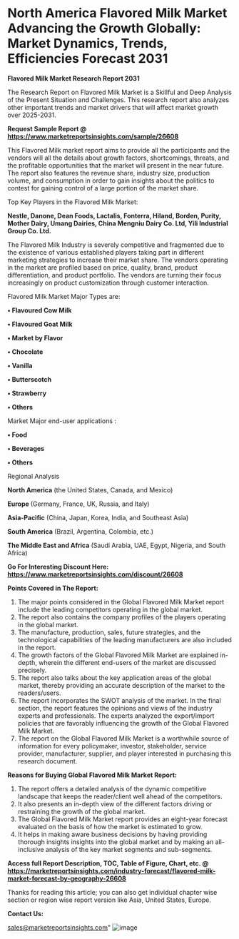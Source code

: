  # North America Flavored Milk Market Advancing the Growth Globally: Market Dynamics, Trends, Efficiencies Forecast 2031

<strong>Flavored Milk Market Research Report 2031</strong>

The Research Report on Flavored Milk Market is a Skillful and Deep Analysis of the Present Situation and Challenges. This research report also analyzes other important trends and market drivers that will affect market growth over 2025-2031.

<strong>Request Sample Report @ <a href=https://www.marketreportsinsights.com/sample/26608>https://www.marketreportsinsights.com/sample/26608</a></strong>

This Flavored Milk market report aims to provide all the participants and the vendors will all the details about growth factors, shortcomings, threats, and the profitable opportunities that the market will present in the near future. The report also features the revenue share, industry size, production volume, and consumption in order to gain insights about the politics to contest for gaining control of a large portion of the market share.

Top Key Players in the Flavored Milk Market:

<strong>Nestle, Danone, Dean Foods, Lactalis, Fonterra, Hiland, Borden, Purity, Mother Dairy, Umang Dairies, China Mengniu Dairy Co. Ltd, Yili Industrial Group Co. Ltd.</strong>

The Flavored Milk Industry is severely competitive and fragmented due to the existence of various established players taking part in different marketing strategies to increase their market share. The vendors operating in the market are profiled based on price, quality, brand, product differentiation, and product portfolio. The vendors are turning their focus increasingly on product customization through customer interaction.

Flavored Milk Market Major Types are:

<strong>• Flavoured Cow Milk

• Flavoured Goat Milk

• Market by Flavor

• Chocolate

• Vanilla

• Butterscotch

• Strawberry

• Others</strong>

Market Major end-user applications :

<strong>• Food

• Beverages

• Others</strong>

Regional Analysis

</u><strong><b>North America</b></strong> (the United States, Canada, and Mexico)

<strong><b>Europe </b></strong>(Germany, France, UK, Russia, and Italy)

<strong><b>Asia-Pacific</b></strong> (China, Japan, Korea, India, and Southeast Asia)

<strong><b>South America</b></strong> (Brazil, Argentina, Colombia, etc.)

<strong><b>The Middle East and Africa</b></strong> (Saudi Arabia, UAE, Egypt, Nigeria, and South Africa)

<strong>Go For Interesting Discount Here: <a href=https://www.marketreportsinsights.com/discount/26608>https://www.marketreportsinsights.com/discount/26608</a></strong>

<strong>Points Covered in The Report:</strong>
<ol>
  <li>The major points considered in the Global Flavored Milk Market report include the leading competitors operating in the global market.</li>
  <li>The report also contains the company profiles of the players operating in the global market.</li>
  <li>The manufacture, production, sales, future strategies, and the technological capabilities of the leading manufacturers are also included in the report.</li>
  <li>The growth factors of the Global Flavored Milk Market are explained in-depth, wherein the different end-users of the market are discussed precisely.</li>
  <li>The report also talks about the key application areas of the global market, thereby providing an accurate description of the market to the readers/users.</li>
  <li>The report incorporates the SWOT analysis of the market. In the final section, the report features the opinions and views of the industry experts and professionals. The experts analyzed the export/import policies that are favorably influencing the growth of the Global Flavored Milk Market.</li>
  <li>The report on the Global Flavored Milk Market is a worthwhile source of information for every policymaker, investor, stakeholder, service provider, manufacturer, supplier, and player interested in purchasing this research document.</li>
</ol>
<strong>Reasons for Buying Global Flavored Milk Market Report:</strong>

<ol>
  <li>The report offers a detailed analysis of the dynamic competitive landscape that keeps the reader/client well ahead of the competitors.</li>
  <li>It also presents an in-depth view of the different factors driving or restraining the growth of the global market.</li>
  <li>The Global Flavored Milk Market report provides an eight-year forecast evaluated on the basis of how the market is estimated to grow.</li>
  <li>It helps in making aware business decisions by having providing thorough insights insights into the global market and by making an all-inclusive analysis of the key market segments and sub-segments.</li>
</ol>
<strong>Access full Report Description, TOC, Table of Figure, Chart, etc. @ <a href=https://marketreportsinsights.com/industry-forecast/flavored-milk-market-forecast-by-geography-26608>https://marketreportsinsights.com/industry-forecast/flavored-milk-market-forecast-by-geography-26608</a></strong>


Thanks for reading this article; you can also get individual chapter wise section or region wise report version like Asia, United States, Europe.

<strong>Contact Us:</strong>

sales@marketreportsinsights.com"
![image](https://github.com/user-attachments/assets/be8564ad-00db-4ac7-b00f-abe56a19f4e7)
